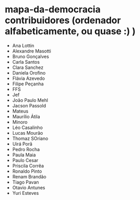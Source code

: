 mapa-da-democracia contribuidores (ordenador alfabeticamente, ou quase :) )
====================================================
* Ana Lottin
* Alexandre Masotti
* Bruno Gonçalves
* Carla Santos
* Clara Sanchez
* Daniela Orofino
* Flávia Azevedo
* Filipe Peçanha
* FFS
* Jef
* João Paulo Mehl
* Jacson Passold
* Mateus
* Maurílio Átila
* Minoro
* Léo Casalinho
* Lucas Mourão
* Thomaz SOriano
* Uirá Porã
* Pedro Rocha
* Paula Maia
* Paulo Cesar
* Priscila Corrêa
* Ronaldo Pinto
* Renam Brandão
* Tiago Pavan
* Otavio Antunes
* Yuri Esteves
